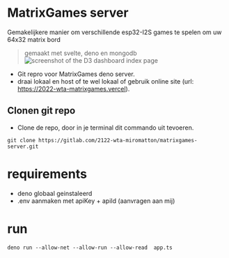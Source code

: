 # MatrixGames server

Gemakelijkere manier om verschillende esp32-I2S games te spelen om uw 64x32 matrix bord

> gemaakt met svelte, deno en mongodb
> ![screenshot of the D3 dashboard index page](https://res.cloudinary.com/dt3xaog16/image/upload/v1655142319/MatrixGames/snake_wexwgq.jpg)

- Git repro voor MatrixGames deno server.
- draai lokaal en host of te wel lokaal of gebruik online site (url: https://2022-wta-matrixgames.vercel). 

## Clonen git repo

- Clone de repo, door in je terminal dit commando uit tevoeren.

```shell
git clone https://gitlab.com/2122-wta-miromatton/matrixgames-server.git
```

# requirements

- deno globaal geinstaleerd
- .env aanmaken met apiKey + apiId (aanvragen aan mij)

# run

```shell
deno run --allow-net --allow-run --allow-read  app.ts
```
